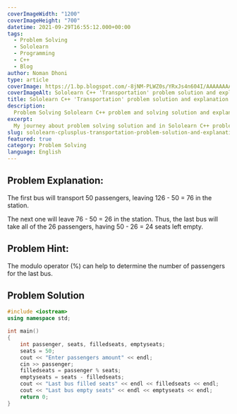 ```yaml
---
coverImageWidth: "1200"
coverImageHeight: "700"
datetime: 2021-09-29T16:55:12.000+00:00
tags:
  - Problem Solving
  - Sololearn
  - Programming
  - C++
  - Blog
author: Noman Dhoni
type: article
coverImage: https://1.bp.blogspot.com/-8jNM-PLWZ0s/YRxJs4n604I/AAAAAAAABls/UJ_hLVYp6p47mj9TFzNtTAdwJr_v3lFBQCLcBGAsYHQ/s1280/2.webp
coverImageAlt: Sololearn C++ 'Transportation' problem solution and explanation text
title: Sololearn C++ 'Transportation' problem solution and explanation.
description:
  Problem Solving Sololearn C++ problem and solving solution and explanation
excerpt:
  My journey about problem solving solution and in Sololearn C++ problem and solving solution. My Approach to solve solution and explanation.
slug: sololearn-cplusplus-transportation-problem-solution-and-explanation
featured: true
category: Problem Solving
language: English
---
```


## Problem Explanation:
The first bus will transport 50 passengers, leaving 126 - 50 = 76 in the station.

The next one will leave 76 - 50 = 26 in the station. Thus, the last bus will take all of the 26 passengers, having 50 - 26 = 24 seats left empty.

## Problem Hint:
The modulo operator (%) can help to determine the number of passengers for the last bus.


## Problem Solution

```cpp
#include <iostream>
using namespace std;

int main()
{
    int passenger, seats, filledseats, emptyseats;
    seats = 50;
    cout << "Enter passengers amount" << endl;
    cin >> passenger;
    filledseats = passenger % seats;
    emptyseats = seats - filledseats;
    cout << "Last bus filled seats" << endl << filledseats << endl;
    cout << "Last bus empty seats" << endl << emptyseats << endl;
    return 0;
}
```

